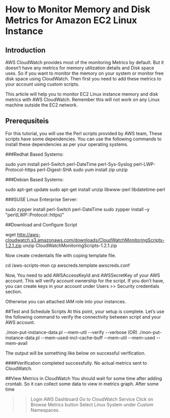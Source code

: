 # How to Monitor Memory and Disk Metrics for Amazon EC2 Linux Instance

## Introduction
AWS CloudWatch provides most of the monitoring Metrics by default. But it doesn’t have any metrics for memory utilization details and Disk space uses. So if you want to monitor the memory on your system or monitor free disk space using CloudWatch. Then first you need to add these metrics to your account using custom scripts.

This article will help you to monitor EC2 Linux instance memory and disk metrics with AWS CloudWatch. Remember this will not work on any Linux machine outside the EC2 network.

## Prerequsiteis
For this tutorial, you will use the Perl scripts provided by AWS team, These scripts have some dependencies. You can use the following commands to install these dependencies as per your operating systems.

###Redhat Based Systems:

sudo yum install perl-Switch perl-DateTime perl-Sys-Syslog perl-LWP-Protocol-https perl-Digest-SHA
sudo yum install zip unzip

###Debian Based Systems:

sudo apt-get update
sudo apt-get install unzip libwww-perl libdatetime-perl

###SUSE Linux Enterprise Server:

sudo zypper install perl-Switch perl-DateTime
sudo zypper install –y "perl(LWP::Protocol::https)"

##Download and Configure Script

wget  http://aws-cloudwatch.s3.amazonaws.com/downloads/CloudWatchMonitoringScripts-1.2.1.zip
unzip CloudWatchMonitoringScripts-1.2.1.zip

Now create credentails file with coping template file.

cd /aws-scripts-mon
cp awscreds.template awscreds.conf

Now, You need to add AWSAccessKeyId and AWSSecretKey of your AWS account. This will verify account ownership for the script. If you don’t have, you can create keys in your account under Users >> Security credentials section.

Otherwise you can attached IAM role into your instances.

##Test and Schedule Scripts
At this point, your setup is complete. Let’s use the following command to verify the connectivity between script and your AWS account.

./mon-put-instance-data.pl --mem-util --verify --verbose
 (OR)
./mon-put-instance-data.pl --mem-used-incl-cache-buff --mem-util --mem-used --mem-avail

The output will be something like below on successful verification.

####Verification completed successfully. No actual metrics sent to CloudWatch.
 
##View Metrics in CloudWatch
You should wait for some time after adding crontab. So it can collect some data to view in metrics graph. After some time

>> Login AWS Dashboard
>> Go to CloudWatch Service
>> Click on Browse Metrics button
>> Select Linux System under Custom Namespaces.
